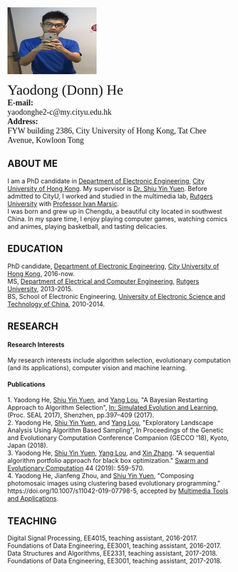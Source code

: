 <html>
<head>
<meta charset="utf-8">
<title>Yaodong He's Home Page</title>
</head>
<body>
<img src="https://raw.githubusercontent.com/hyd123/Homepage/master/me.png" height="150" width="200" />
<p>
        <font size="6" face="Georgia, serif">Yaodong (Donn) He</font><br>
	<font size="4" face="Georgia, serif"><b>E-mail:</b><br>yaodonghe2-c@my.cityu.edu.hk</font><br>
	<font size="4" face="Georgia, serif"><b>Address:</b><br>FYW building 2386, City University of Hong Kong, Tat Chee Avenue, Kowloon Tong</font>
<p>

<h2>ABOUT ME</h2>
I am a PhD candidate in <a href="http://www.ee.cityu.edu.hk/home/">Department of Electronic Engineering</a>, <a href="http://www.cityu.edu.hk/">City University of Hong Kong</a>. My supervisor is <a href="http://www.ee.cityu.edu.hk/~syyuen/">Dr. Shiu Yin Yuen</a>. Before admitted to CityU, I worked and studied in the multimedia lab, <a href="https://www.rutgers.edu/">Rutgers University</a> with <a href="http://www.ece.rutgers.edu/~marsic/">Professor Ivan Marsic</a>.<br>
I was born and grew up in Chengdu, a beautiful city located in southwest China. In my spare time, I enjoy playing computer games, watching comics and animes, playing basketball, and tasting delicacies.

<h2>EDUCATION</h2>

PhD candidate, <a href="http://www.ee.cityu.edu.hk/home/">Department of Electronic Engineering</a>, <a href="http://www.cityu.edu.hk/">City University of Hong Kong</a>, 2016-now.<br>
MS, <a href="http://www.ece.rutgers.edu/">Department of Electrical and Computer Engineering</a>, <a href="https://www.rutgers.edu/">Rutgers University</a>, 2013-2015.<br>
BS, School of Electronic Engineering, <a href="http://www.uestc.edu.cn/">University of Electronic Science and Technology of China</a>, 2010-2014.<br>


<h2>RESEARCH</h2>
<h4>Research Interests</h4>
 
<p>My research interests include algorithm selection, evolutionary computation (and its applications), computer vision and machine learning. </p>

<h4>Publications</h4>
1. Yaodong He, <a href="http://www.ee.cityu.edu.hk/~syyuen/">Shiu Yin Yuen</a>, and <a href="https://fylou.github.io/">Yang Lou</a>, "A Bayesian Restarting Approach to Algorithm Selection", <a href="https://www.springer.com/gp/book/9783319687582"> In: Simulated Evolution and Learning</a>, (Proc. SEAL 2017), Shenzhen, pp.397–409 (2017).<br>
2. Yaodong He, <a href="http://www.ee.cityu.edu.hk/~syyuen/">Shiu Yin Yuen</a>, and <a href="https://fylou.github.io/">Yang Lou</a>, "Exploratory Landscape Analysis Using Algorithm Based Sampling", In Proceedings of the Genetic and Evolutionary Computation Conference Companion (GECCO '18), Kyoto, Japan (2018).<br>
3. Yaodong He, <a href="http://www.ee.cityu.edu.hk/~syyuen/">Shiu Yin Yuen</a>, <a href="https://fylou.github.io/">Yang Lou</a>, and <a href="https://tjnumark.wixsite.com/mark">Xin Zhang</a>. "A sequential algorithm portfolio approach for black box optimization." <a href="https://www.journals.elsevier.com/swarm-and-evolutionary-computation">Swarm and Evolutionary Computation</a> 44 (2019): 559-570.<br>
4. Yaodong He, Jianfeng Zhou, and <a href="http://www.ee.cityu.edu.hk/~syyuen/">Shiu Yin Yuen</a>, "Composing photomosaic images using clustering based evolutionary programming." https://doi.org/10.1007/s11042-019-07798-5, accepted by <a href="https://link.springer.com/journal/11042">Multimedia Tools and Applications</a>.<br>

<h2>TEACHING</h2>
Digital Signal Processing, EE4015, teaching assistant, 2016-2017.<br>
Foundations of Data Engineering, EE3001, teaching assistant, 2016-2017.<br>
Data Structures and Algorithms, EE2331, teaching assistant, 2017-2018.<br>
Foundations of Data Engineering, EE3001, teaching assistant, 2017-2018.<br>

